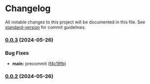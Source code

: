 # Changelog

All notable changes to this project will be documented in this file. See [standard-version](https://github.com/conventional-changelog/standard-version) for commit guidelines.

### [0.0.3](https://github.com/snomiao/decora/compare/v0.0.2...v0.0.3) (2024-05-26)


### Bug Fixes

* **main:** precommit ([f4c19fb](https://github.com/snomiao/decora/commit/f4c19fb5cd0896b90c4f5fffbee62ebf7ff2f0b1))

### [0.0.2](https://github.com/snomiao/decora/compare/v0.0.1...v0.0.2) (2024-05-26)
